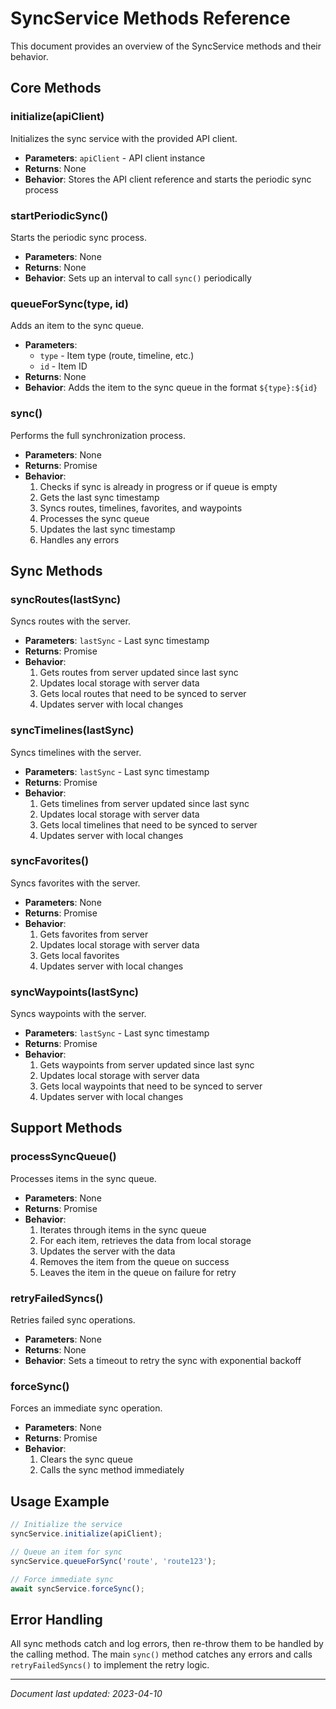 # SyncService Methods Reference

This document provides an overview of the SyncService methods and their behavior.

## Core Methods

### initialize(apiClient)
Initializes the sync service with the provided API client.
- **Parameters**: `apiClient` - API client instance
- **Returns**: None
- **Behavior**: Stores the API client reference and starts the periodic sync process

### startPeriodicSync()
Starts the periodic sync process.
- **Parameters**: None
- **Returns**: None
- **Behavior**: Sets up an interval to call `sync()` periodically

### queueForSync(type, id)
Adds an item to the sync queue.
- **Parameters**: 
  - `type` - Item type (route, timeline, etc.)
  - `id` - Item ID
- **Returns**: None
- **Behavior**: Adds the item to the sync queue in the format `${type}:${id}`

### sync()
Performs the full synchronization process.
- **Parameters**: None
- **Returns**: Promise<void>
- **Behavior**: 
  1. Checks if sync is already in progress or if queue is empty
  2. Gets the last sync timestamp
  3. Syncs routes, timelines, favorites, and waypoints
  4. Processes the sync queue
  5. Updates the last sync timestamp
  6. Handles any errors

## Sync Methods

### syncRoutes(lastSync)
Syncs routes with the server.
- **Parameters**: `lastSync` - Last sync timestamp
- **Returns**: Promise<void>
- **Behavior**:
  1. Gets routes from server updated since last sync
  2. Updates local storage with server data
  3. Gets local routes that need to be synced to server
  4. Updates server with local changes

### syncTimelines(lastSync)
Syncs timelines with the server.
- **Parameters**: `lastSync` - Last sync timestamp
- **Returns**: Promise<void>
- **Behavior**:
  1. Gets timelines from server updated since last sync
  2. Updates local storage with server data
  3. Gets local timelines that need to be synced to server
  4. Updates server with local changes

### syncFavorites()
Syncs favorites with the server.
- **Parameters**: None
- **Returns**: Promise<void>
- **Behavior**:
  1. Gets favorites from server
  2. Updates local storage with server data
  3. Gets local favorites
  4. Updates server with local changes

### syncWaypoints(lastSync)
Syncs waypoints with the server.
- **Parameters**: `lastSync` - Last sync timestamp
- **Returns**: Promise<void>
- **Behavior**:
  1. Gets waypoints from server updated since last sync
  2. Updates local storage with server data
  3. Gets local waypoints that need to be synced to server
  4. Updates server with local changes

## Support Methods

### processSyncQueue()
Processes items in the sync queue.
- **Parameters**: None
- **Returns**: Promise<void>
- **Behavior**:
  1. Iterates through items in the sync queue
  2. For each item, retrieves the data from local storage
  3. Updates the server with the data
  4. Removes the item from the queue on success
  5. Leaves the item in the queue on failure for retry

### retryFailedSyncs()
Retries failed sync operations.
- **Parameters**: None
- **Returns**: None
- **Behavior**: Sets a timeout to retry the sync with exponential backoff

### forceSync()
Forces an immediate sync operation.
- **Parameters**: None
- **Returns**: Promise<void>
- **Behavior**:
  1. Clears the sync queue
  2. Calls the sync method immediately

## Usage Example

```javascript
// Initialize the service
syncService.initialize(apiClient);

// Queue an item for sync
syncService.queueForSync('route', 'route123');

// Force immediate sync
await syncService.forceSync();
```

## Error Handling

All sync methods catch and log errors, then re-throw them to be handled by the calling method. The main `sync()` method catches any errors and calls `retryFailedSyncs()` to implement the retry logic.

---
*Document last updated: 2023-04-10* 